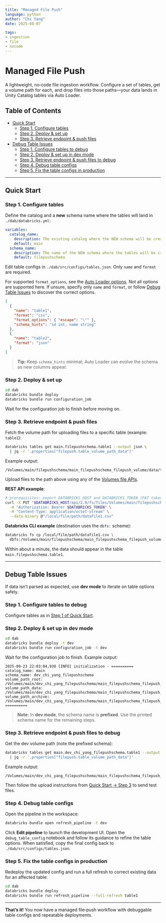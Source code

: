 ```yaml
---
title: "Managed File Push"
language: python
author: "Chi Yang"
date: 2025-08-07

tags:
- ingestion
- file
- nocode
---
```


# Managed File Push

A lightweight, no‑code file ingestion workflow. Configure a set of tables, get a volume path for each, and drop files into those paths—your data lands in Unity Catalog tables via Auto Loader.

## Table of Contents
- [Quick Start](#quick-start)
  - [Step 1. Configure tables](#step-1-configure-tables)
  - [Step 2. Deploy & set up](#step-2-deploy--set-up)
  - [Step 3. Retrieve endpoint & push files](#step-3-retrieve-endpoint--push-files)
- [Debug Table Issues](#debug-table-issues)
  - [Step 1. Configure tables to debug](#step-1-configure-tables-to-debug)
  - [Step 2. Deploy & set up in dev mode](#step-2-deploy--set-up-in-dev-mode)
  - [Step 3. Retrieve endpoint & push files to debug](#step-3-retrieve-endpoint--push-files-to-debug)
  - [Step 4. Debug table configs](#step-4-debug-table-configs)
  - [Step 5. Fix the table configs in production](#step-5-fix-the-table-configs-in-production)

---

## Quick Start

### Step 1. Configure tables
Define the catalog and a **new** schema name where the tables will land in `./dab/databricks.yml`:

```yaml
variables:
  catalog_name:
    description: The existing catalog where the NEW schema will be created.
    default: main
  schema_name:
    description: The name of the NEW schema where the tables will be created.
    default: filepushschema
```

Edit table configs in `./dab/src/configs/tables.json`. Only `name` and `format` are required.

For supported `format_options`, see the [Auto Loader options](https://docs.databricks.com/aws/en/ingestion/cloud-object-storage/auto-loader/options). Not all options are supported here. If unsure, specify only `name` and `format`, or follow [Debug Table Issues](#debug-table-issues) to discover the correct options.

```json
[
  {
    "name": "table1",
    "format": "csv",
    "format_options": { "escape": "\"" },
    "schema_hints": "id int, name string"
  },
  {
    "name": "table2",
    "format": "json"
  }
]
```

> **Tip:** Keep `schema_hints` minimal; Auto Loader can evolve the schema as new columns appear.

### Step 2. Deploy & set up

```bash
cd dab
databricks bundle deploy
databricks bundle run configuration_job
```

Wait for the configuration job to finish before moving on.

### Step 3. Retrieve endpoint & push files
Fetch the volume path for uploading files to a specific table (example: `table1`):

```bash
databricks tables get main.filepushschema.table1 --output json \
  | jq -r '.properties["filepush.table_volume_path_data"]'
```

Example output:

```text
/Volumes/main/filepushschema/main_filepushschema_filepush_volume/data/table1
```

Upload files to the path above using any of the [Volumes file APIs](https://docs.databricks.com/aws/en/volumes/volume-files#methods-for-managing-files-in-volumes).

**REST API example**:

```bash
# prerequisites: export DATABRICKS_HOST and DATABRICKS_TOKEN (PAT token)
curl -X PUT "$DATABRICKS_HOST/api/2.0/fs/files/Volumes/main/filepushschema/main_filepushschema_filepush_volume/data/table1/datafile1.csv" \
  -H "Authorization: Bearer $DATABRICKS_TOKEN" \
  -H "Content-Type: application/octet-stream" \
  --data-binary @"/local/file/path/datafile1.csv"
```

**Databricks CLI example** (destination uses the `dbfs:` scheme):

```bash
databricks fs cp /local/file/path/datafile1.csv \
  dbfs:/Volumes/main/filepushschema/main_filepushschema_filepush_volume/data/table1
```

Within about a minute, the data should appear in the table `main.filepushschema.table1`.

---

## Debug Table Issues
If data isn’t parsed as expected, use **dev mode** to iterate on table options safely.

### Step 1. Configure tables to debug
Configure tables as in [Step 1 of Quick Start](#step-1-configure-tables).

### Step 2. Deploy & set up in **dev mode**

```bash
cd dab
databricks bundle deploy -t dev
databricks bundle run configuration_job -t dev
```

Wait for the configuration job to finish. Example output:

```text
2025-09-23 22:03:04,938 [INFO] initialization - ==========
catalog_name: main
schema_name: dev_chi_yang_filepushschema
volume_path_root: /Volumes/main/dev_chi_yang_filepushschema/main_filepushschema_filepush_volume
volume_path_data: /Volumes/main/dev_chi_yang_filepushschema/main_filepushschema_filepush_volume/data
volume_path_archive: /Volumes/main/dev_chi_yang_filepushschema/main_filepushschema_filepush_volume/archive
==========
```

> **Note:** In **dev mode**, the schema name is **prefixed**. Use the printed schema name for the remaining steps.

### Step 3. Retrieve endpoint & push files to debug
Get the dev volume path (note the prefixed schema):

```bash
databricks tables get main.dev_chi_yang_filepushschema.table1 --output json \
  | jq -r '.properties["filepush.table_volume_path_data"]'
```

Example output:

```text
/Volumes/main/dev_chi_yang_filepushschema/main_filepushschema_filepush_volume/data/table1
```

Then follow the upload instructions from [Quick Start → Step 3](#step-3-retrieve-endpoint--push-files) to send test files.

### Step 4. Debug table configs
Open the pipeline in the workspace:

```bash
databricks bundle open refresh_pipeline -t dev
```

Click **Edit pipeline** to launch the development UI. Open the `debug_table_config` notebook and follow its guidance to refine the table options. When satisfied, copy the final config back to `./dab/src/configs/tables.json`.

### Step 5. Fix the table configs in production
Redeploy the updated config and run a full refresh to correct existing data for an affected table:

```bash
cd dab
databricks bundle deploy
databricks bundle run refresh_pipeline --full-refresh table1
```

---

**That’s it!** You now have a managed file‑push workflow with debuggable table configs and repeatable deployments.

